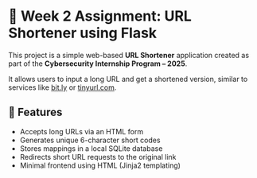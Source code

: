 # 🔗 Week 2 Assignment: URL Shortener using Flask

This project is a simple web-based **URL Shortener** application created as part of the **Cybersecurity Internship Program – 2025**.

It allows users to input a long URL and get a shortened version, similar to services like [bit.ly](https://bit.ly) or [tinyurl.com](https://tinyurl.com).

## 📌 Features

- Accepts long URLs via an HTML form
- Generates unique 6-character short codes
- Stores mappings in a local SQLite database
- Redirects short URL requests to the original link
- Minimal frontend using HTML (Jinja2 templating)


